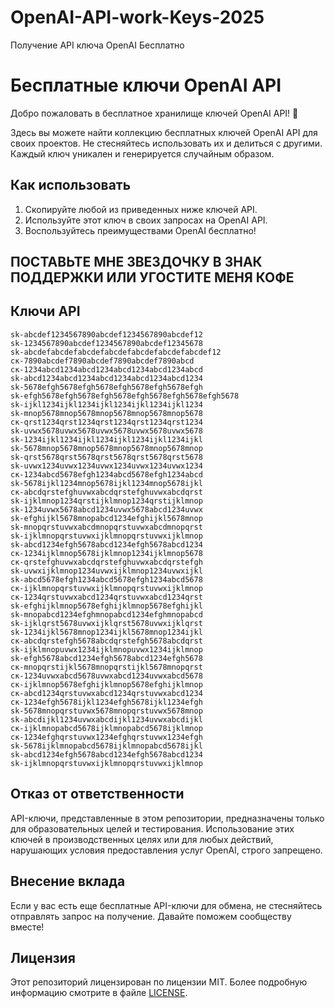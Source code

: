 # OpenAI-API-work-Keys-2025
Получение API ключа OpenAI Бесплатно

# Бесплатные ключи OpenAI API

Добро пожаловать в бесплатное хранилище ключей OpenAI API! 🎉

Здесь вы можете найти коллекцию бесплатных ключей OpenAI API для своих проектов. Не стесняйтесь использовать их и делиться с другими. Каждый ключ уникален и генерируется случайным образом.

## Как использовать

1. Скопируйте любой из приведенных ниже ключей API.
2. Используйте этот ключ в своих запросах на OpenAI API.
3. Воспользуйтесь преимуществами OpenAI бесплатно!
## ПОСТАВЬТЕ МНЕ ЗВЕЗДОЧКУ В ЗНАК ПОДДЕРЖКИ ИЛИ УГОСТИТЕ МЕНЯ КОФЕ
## Ключи API


    sk-abcdef1234567890abcdef1234567890abcdef12
    sk-1234567890abcdef1234567890abcdef12345678
    sk-abcdefabcdefabcdefabcdefabcdefabcdefabcdef12
    ск-7890abcdef7890abcdef7890abcdef7890abcd
    ск-1234abcd1234abcd1234abcd1234abcd1234abcd
    sk-abcd1234abcd1234abcd1234abcd1234abcd1234
    sk-5678efgh5678efgh5678efgh5678efgh5678efgh
    sk-efgh5678efgh5678efgh5678efgh5678efgh5678efgh5678
    sk-ijkl1234ijkl1234ijkl1234ijkl1234ijkl1234
    sk-mnop5678mnop5678mnop5678mnop5678mnop5678
    ск-qrst1234qrst1234qrst1234qrst1234qrst1234
    sk-uvwx5678uvwx5678uvwx5678uvwx5678uvwx5678
    sk-1234ijkl1234ijkl1234ijkl1234ijkl1234ijkl
    sk-5678mnop5678mnop5678mnop5678mnop5678mnop
    sk-qrst5678qrst5678qrst5678qrst5678qrst5678
    sk-uvwx1234uvwx1234uvwx1234uvwx1234uvwx1234
    ск-1234abcd5678efgh1234abcd5678efgh1234abcd
    sk-5678ijkl1234mnop5678ijkl1234mnop5678ijkl
    ск-abcdqrstefghuvwxabcdqrstefghuvwxabcdqrst
    sk-ijklmnop1234qrstijklmnop1234qrstijklmnop
    sk-1234uvwx5678abcd1234uvwx5678abcd1234uvwx
    sk-efghijkl5678mnopabcd1234efghijkl5678mnop
    sk-mnopqrstuvwxabcdmnopqrstuvwxabcdmnopqrst
    sk-ijklmnopqrstuvwxijklmnopqrstuvwxijklmnop
    sk-abcd1234efgh5678abcd1234efgh5678abcd1234
    ск-1234ijklmnop5678ijklmnop1234ijklmnop5678
    ск-qrstefghuvwxabcdqrstefghuvwxabcdqrstefgh
    sk-uvwxijklmnop1234uvwxijklmnop1234uvwxijkl
    sk-abcd5678efgh1234abcd5678efgh1234abcd5678
    ск-ijklmnopqrstuvwxijklmnopqrstuvwxijklmnop
    ск-1234qrstuvwxabcd1234qrstuvwxabcd1234qrst
    sk-efghijklmnop5678efghijklmnop5678efghijkl
    sk-mnopabcd1234efghmnopabcd1234efghmnopabcd
    sk-ijklqrst5678uvwxijklqrst5678uvwxijklqrst
    sk-1234ijkl5678mnop1234ijkl5678mnop1234ijkl
    ск-abcdqrstefgh5678abcdqrstefgh5678abcdqrst
    sk-ijklmnopuvwx1234ijklmnopuvwx1234ijklmnop
    sk-efgh5678abcd1234efgh5678abcd1234efgh5678
    ск-mnopqrstijkl5678mnopqrstijkl5678mnopqrst
    ск-1234uvwxabcd5678uvwxabcd1234uvwxabcd5678
    ск-ijklmnop5678efghijklmnop5678efghijklmnop
    ск-abcd1234qrstuvwxabcd1234qrstuvwxabcd1234
    ск-1234efgh5678ijkl1234efgh5678ijkl1234efgh
    sk-5678mnopqrstuvwx5678mnopqrstuvwx5678mnop
    sk-abcdijkl1234uvwxabcdijkl1234uvwxabcdijkl
    ск-ijklmnopabcd5678ijklmnopabcd5678ijklmnop
    ск-1234efghqrstuvwx1234efghqrstuvwx1234efgh
    sk-5678ijklmnopabcd5678ijklmnopabcd5678ijkl
    sk-abcd1234efgh5678abcd1234efgh5678abcd1234
    sk-ijklmnopqrstuvwxijklmnopqrstuvwxijklmnop


## Отказ от ответственности

API-ключи, представленные в этом репозитории, предназначены только для образовательных целей и тестирования. Использование этих ключей в производственных целях или для любых действий, нарушающих условия предоставления услуг OpenAI, строго запрещено.

## Внесение вклада

Если у вас есть еще бесплатные API-ключи для обмена, не стесняйтесь отправлять запрос на получение. Давайте поможем сообществу вместе!

## Лицензия

Этот репозиторий лицензирован по лицензии MIT. Более подробную информацию смотрите в файле [LICENSE](ЛИЦЕНЗИЯ).
